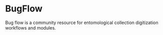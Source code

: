 # BugFlow
Bug flow is a community resource for entomological collection digitization workflows and modules.
